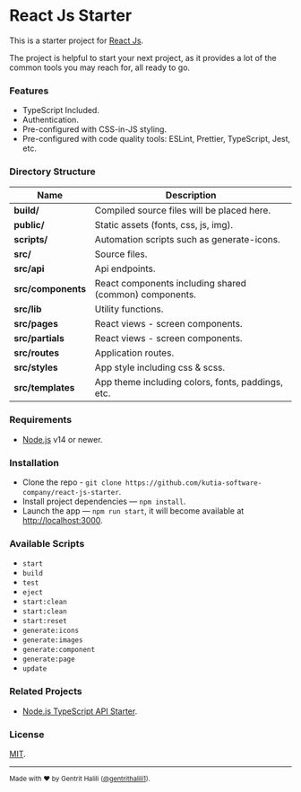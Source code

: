 # React Js Starter

This is a starter project for [React Js](https://reactjs.org/).

The project is helpful to start your next project, as it provides a lot of the common tools you may reach for, all ready to go.

### Features

- TypeScript Included.
- Authentication.
- Pre-configured with CSS-in-JS styling.
- Pre-configured with code quality tools: ESLint, Prettier, TypeScript, Jest, etc.

### Directory Structure

| Name                              | Description |
| --------------------------------- | ----------- |
| **build/**                        | Compiled source files will be placed here. |
| **public/**                       | Static assets (fonts, css, js, img). |
| **scripts/**                      | Automation scripts such as generate-icons. |
| **src/**                          | Source files. |
| **src/api**                       | Api endpoints. |
| **src/components**                | React components including shared (common) components. |
| **src/lib**                       | Utility functions. |
| **src/pages**                     | React views - screen components. |
| **src/partials**                  | React views - screen components. |
| **src/routes**                    | Application routes. |
| **src/styles**                    | App style including css & scss. |
| **src/templates**                 | App theme including colors, fonts, paddings, etc. |

### Requirements

- [Node.js](https://nodejs.org/) v14 or newer.

### Installation

- Clone the repo - `git clone https://github.com/kutia-software-company/react-js-starter`.
- Install project dependencies — `npm install`.
- Launch the app — `npm run start`, it will become available at [http://localhost:3000](http://localhost:3000/).

### Available Scripts

- `start`
- `build`
- `test`
- `eject`
- `start:clean`
- `start:clean`
- `start:reset`
- `generate:icons`
- `generate:images`
- `generate:component`
- `generate:page`
- `update`

### Related Projects

- [Node.js TypeScript API Starter](https://github.com/kutia-software-company/express-typescript-starter).

### License

[MIT](LICENSE).

---

<sup>Made with ♥ by Gentrit Halili ([@gentrithalili1](https://github.com/gentrithalili1)).</sup>